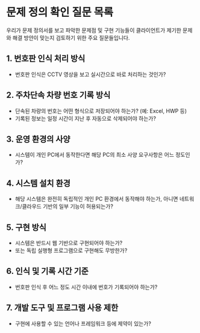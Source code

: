 # 문제 정의 확인 질문 목록

우리가 문제 정의서를 보고 파악한 문제점 및 구현 기능들이 클라이언트가 제기한 문제와 해결 방안이 맞는지 검토하기 위한 주요 질문들입니다.

## 1. 번호판 인식 처리 방식
- 번호판 인식은 CCTV 영상을 보고 실시간으로 바로 처리하는 것인가?

## 2. 주차단속 차량 번호 기록 방식
- 단속된 차량의 번호는 어떤 형식으로 저장되어야 하는가? (예: Excel, HWP 등)
- 기록된 정보는 일정 시간이 지난 후 자동으로 삭제되어야 하는가?

## 3. 운영 환경의 사양
- 시스템이 개인 PC에서 동작한다면 해당 PC의 최소 사양 요구사항은 어느 정도인가?

## 4. 시스템 설치 환경
- 해당 시스템은 완전히 독립적인 개인 PC 환경에서 동작해야 하는가, 아니면 네트워크/클라우드 기반의 일부 기능이 허용되는가?

## 5. 구현 방식
- 시스템은 반드시 웹 기반으로 구현되어야 하는가?
- 또는 독립 실행형 프로그램으로 구현해도 무방한가?

## 6. 인식 및 기록 시간 기준
- 번호판 인식 후 어느 정도 시간 이내에 번호가 기록되어야 하는가?

## 7. 개발 도구 및 프로그램 사용 제한
- 구현에 사용할 수 있는 언어나 프레임워크 등에 제약이 있는가?

